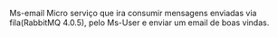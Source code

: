 Ms-email
Micro serviço que ira consumir mensagens enviadas via fila(RabbitMQ 4.0.5), pelo Ms-User e enviar um email de boas vindas.
